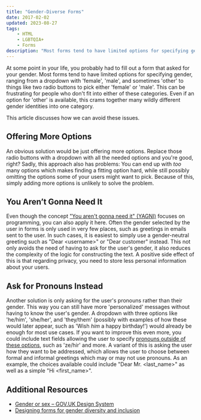 ```yaml
---
title: "Gender-Diverse Forms"
date: 2017-02-02
updated: 2023-08-27
tags:
    - HTML
    - LGBTQIA+
    - Forms
description: "Most forms tend to have limited options for specifying gender. This article discusses how we can avoid these issues."
---
```


At some point in your life, you probably had to fill out a form that asked for your gender. Most forms
tend to have limited options for specifying gender, ranging from a dropdown with 'female', 'male', and
sometimes 'other' to things like two radio buttons to pick either 'female' or 'male'.
This can be frustrating for people who don't fit into either of these categories. Even if an option for 'other' is available, this crams together many wildly different gender identities into one category.

This article discusses how we can avoid these issues.

<!-- more -->

## Offering More Options

An obvious solution would be just offering more options. Replace those radio buttons with a dropdown with all the needed options and you're good, right? Sadly, this approach also has problems: You can end up with _too_ many options which makes finding a fitting option hard, while still possibly omitting the options some of your users might want to pick. Because of this, simply adding more options is unlikely to solve the problem.

## You Aren’t Gonna Need It

Even though the concept ["You aren't gonna need it" (YAGNI)](https://en.wikipedia.org/wiki/You_aren%27t_gonna_need_it) focuses on programming, you can also apply it here. Often the gender selected by the user in forms is only used in very few places, such as greetings in emails sent to the user. In such cases, it is easiest to simply use a gender-neutral greeting such as "Dear \<username\>" or "Dear customer" instead.
This not only avoids the need of having to ask for the user's gender, it also reduces the complexity of the logic for constructing the text. A positive side effect of this is that regarding privacy, you need to store less personal information about your users.

## Ask for Pronouns Instead

Another solution is only asking for the user's pronouns rather than their gender. This way you can still have more 'personalized' messages without having to know the user's gender.
A dropdown with three options like 'he/him', 'she/her', and 'they/them' (possibly with examples of how these would later appear, such as 'Wish _him_ a happy birthday!') would already be enough for most use cases. If you want to improve this even more, you could include text fields allowing the user to specify [pronouns outside of these options](https://en.wikipedia.org/wiki/Neopronoun), such as 'ze/hir' and more.
A variant of this is asking the user how they want to be addressed, which allows the user to choose between formal and informal greetings which may or may not use pronouns. As an example, the choices available could include "Dear Mr. \<last_name\>" as well as a simple "Hi \<first_name\>".

## Additional Resources

- [Gender or sex – GOV.UK Design System](https://design-system.service.gov.uk/patterns/gender-or-sex/)
- [Designing forms for gender diversity and inclusion](https://uxdesign.cc/designing-forms-for-gender-diversity-and-inclusion-d8194cf1f51)
